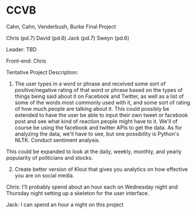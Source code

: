 CCVB
====

Cahn, Cahn, Venderbush, Burke Final Project

Chris (pd.7) David (pd.6) Jack (pd.7) Sweyn (pd.6)

Leader: TBD

Front-end: Chris

Tentative Project Description: 

1. The user types in a word or phrase and received some sort of positive/negative rating of that word or phrase based on the types of things being said about it on Facebook and Twitter, as well as a list of some of the words most commonly used with it, and some sort of rating of how much people are talking about it. This could possibly be extended to have the user be able to input their own tweet or facebook post and see what kind of reaction people might have to it. We'll of course be using the facebook and twitter APIs to get the data. As for analyzing the data, we'll have to see, but one possibility is Python's NLTK. Conduct sentiment analysis. 

This could be expanded to look at the daily, weekly, monthly, and yearly popularity of politicians and stocks.

2. Create better version of Klout that gives you analytics on how effective you are on social media. 

Chris: I'll probably spend about an hour each on Wednesday night and Thursday night setting up a skeleton for the user interface.

Jack: I can spend an hour a night on this project
